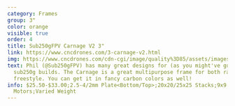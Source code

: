 ```yaml
---
category: Frames
group: 3"
color: orange
visible: true
order: 4
title: Sub250gFPV Carnage V2 3"
link: https://www.cncdrones.com/3-carnage-v2.html
img: https://www.cncdrones.com/cdn-cgi/image/quality%3D85/assets/images/f243%20-%20v2%20carnage%203%20inch/dsc_5479%201.jpg
text: Phil (@Sub250gFPV) has many great designs for (as you might've guessed)
  sub250g builds. The Carnage is a great multipurpose frame for both racing and
  freestyle. You can get it in fancy carbon colors as well!
info: $25.50-$33.00;2.5-4/2mm Plate<Bottom/Top>;20x20/25x25 Stacks;9x9
  Motors;Varied Weight
---
```

